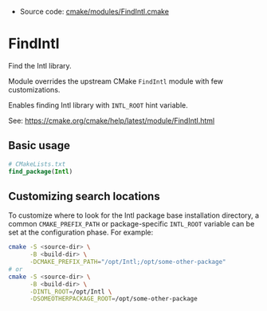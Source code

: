 <!-- This is auto-generated file. -->
* Source code: [cmake/modules/FindIntl.cmake](https://github.com/petk/php-build-system/blob/master/cmake/cmake/modules/FindIntl.cmake)

# FindIntl

Find the Intl library.

Module overrides the upstream CMake `FindIntl` module with few customizations.

Enables finding Intl library with `INTL_ROOT` hint variable.

See: https://cmake.org/cmake/help/latest/module/FindIntl.html

## Basic usage

```cmake
# CMakeLists.txt
find_package(Intl)
```

## Customizing search locations

To customize where to look for the Intl package base
installation directory, a common `CMAKE_PREFIX_PATH` or
package-specific `INTL_ROOT` variable can be set at
the configuration phase. For example:

```sh
cmake -S <source-dir> \
      -B <build-dir> \
      -DCMAKE_PREFIX_PATH="/opt/Intl;/opt/some-other-package"
# or
cmake -S <source-dir> \
      -B <build-dir> \
      -DINTL_ROOT=/opt/Intl \
      -DSOMEOTHERPACKAGE_ROOT=/opt/some-other-package
```
